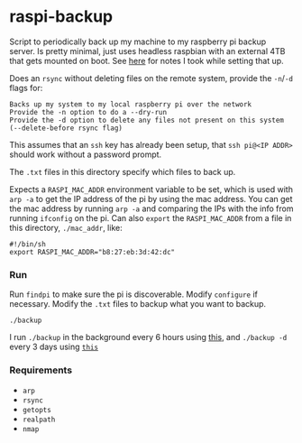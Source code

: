 # raspi-backup

Script to periodically back up my machine to my raspberry pi backup server. Is pretty minimal, just uses headless raspbian with an external 4TB that gets mounted on boot. See [here](https://exobrain.sean.fish/raspi/) for notes I took while setting that up.

Does an `rsync` without deleting files on the remote system, provide the `-n`/`-d` flags for:

```
Backs up my system to my local raspberry pi over the network
Provide the -n option to do a --dry-run
Provide the -d option to delete any files not present on this system (--delete-before rsync flag)
```

This assumes that an `ssh` key has already been setup, that `ssh pi@<IP ADDR>` should work without a password prompt.

The `.txt` files in this directory specify which files to back up.

Expects a `RASPI_MAC_ADDR` environment variable to be set, which is used with `arp -a` to get the IP address of the pi by using the mac address. You can get the mac address by running `arp -a` and comparing the IPs with the info from running `ifconfig` on the pi. Can also `export` the `RASPI_MAC_ADDR` from a file in this directory, `./mac_addr`, like:

```
#!/bin/sh
export RASPI_MAC_ADDR="b8:27:eb:3d:42:dc"
```

### Run

Run `findpi` to make sure the pi is discoverable. Modify `configure` if necessary. Modify the `.txt` files to backup what you want to backup.

`./backup`

I run `./backup` in the background every 6 hours using [this](https://github.com/seanbreckenridge/bgproc), and `./backup -d` every 3 days using [`this`](https://sean.fish/d/housekeeping?dark)

### Requirements

  * `arp`
  * `rsync`
  * `getopts`
  * `realpath`
  * `nmap`

